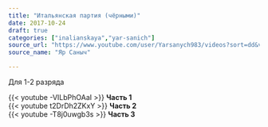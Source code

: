```yaml
---
title: "Итальянская партия (чёрными)"
date: 2017-10-24
draft: true
categories: ["inalianskaya","yar-sanich"]
source_url: "https://www.youtube.com/user/Yarsanych983/videos?sort=dd&view=0&flow=grid"
source_name: "Яр Саныч"

---
```

Для 1-2 разряда

<!--more-->
<div class="container">
  <div class="row">
    <div class="col-6">
      {{< youtube -VILbPhOAaI >}}
      <strong>Часть 1</strong>
    </div>
    <div class="col-6">
      {{< youtube t2DrDh2ZKxY >}}
      <strong>Часть 2</strong>
    </div>
  </div>
  <div class="row">
    <div class="col-6">
      {{< youtube -T8j0uwgb3s >}}
      <strong>Часть 3</strong>
    </div>
  </div>
</div>
